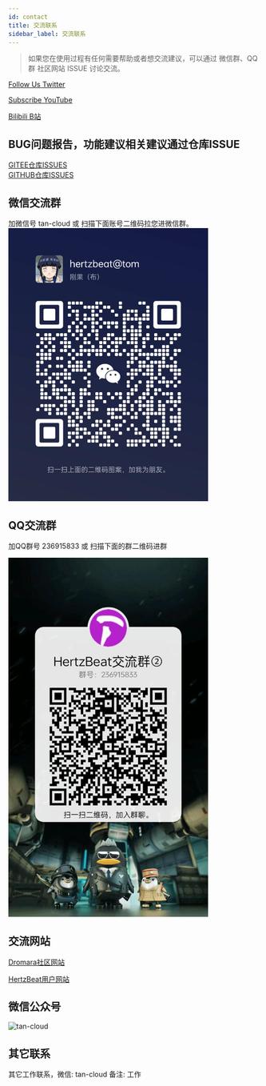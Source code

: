 ```yaml
---
id: contact  
title: 交流联系    
sidebar_label: 交流联系     
---
```

> 如果您在使用过程有任何需要帮助或者想交流建议，可以通过 微信群、QQ群 社区网站 ISSUE 讨论交流。

[Follow Us Twitter](https://twitter.com/hertzbeat1024)

[Subscribe YouTube](https://www.youtube.com/channel/UCri75zfWX0GHqJFPENEbLow)

[Bilibili B站](https://space.bilibili.com/430192869)

## BUG问题报告，功能建议相关建议通过仓库ISSUE

[GITEE仓库ISSUES](https://gitee.com/dromara/hertzbeat/issues)   
[GITHUB仓库ISSUES](https://github.com/dromara/hertzbeat/issues)

## 微信交流群   

加微信号 tan-cloud 或 扫描下面账号二维码拉您进微信群。
<img alt="tan-cloud" src="/img/docs/help/tan-cloud-wechat.jpg" width="400"/>       

## QQ交流群   

加QQ群号 236915833 或 扫描下面的群二维码进群        

<img alt="tan-cloud" src="/img/docs/help/qq-qr.jpg" width="400"/>          

## 交流网站    

[Dromara社区网站](https://dromara.org/)    

[HertzBeat用户网站](https://support.qq.com/products/379369)

## 微信公众号    

<img alt="tan-cloud" src="/img/wechat.png" width="400"/>  


## 其它联系  
其它工作联系，微信: tan-cloud 备注: 工作     


